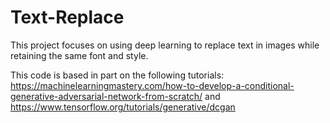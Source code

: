 # Text-Replace
This project focuses on using deep learning to replace text in images while retaining the same font and style.

This code is based in part on the following tutorials:
https://machinelearningmastery.com/how-to-develop-a-conditional-generative-adversarial-network-from-scratch/ and
https://www.tensorflow.org/tutorials/generative/dcgan
